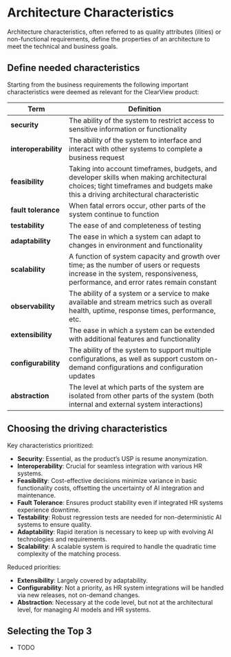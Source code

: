 # Architecture Characteristics
Architecture characteristics, often referred to as quality attributes (ilities) or non-functional requirements, define the properties of an architecture to meet the technical and business goals.

## Define needed characteristics
Starting from the business requirements the following important characteristics were deemed as relevant for the ClearView product:

| **Term**             | **Definition**                                                                                                                                   |
|----------------------|---------------------------------------------------------------------------------------------------------------------------------------------------|
| **security**         | The ability of the system to restrict access to sensitive information or functionality                                                            |
| **interoperability** | The ability of the system to interface and interact with other systems to complete a business request                                              |
| **feasibility** | Taking into account timeframes, budgets, and developer skills when making architectural choices; tight timeframes and budgets make this a driving architectural characteristic |
| **fault tolerance**  | When fatal errors occur, other parts of the system continue to function                                                                           |
| **testability**      | The ease of and completeness of testing                                                                                                           |
| **adaptability**     | The ease in which a system can adapt to changes in environment and functionality                                                                  |
| **scalability**      | A function of system capacity and growth over time; as the number of users or requests increase in the system, responsiveness, performance, and error rates remain constant |
| **observability** | The ability of a system or a service to make available and stream metrics such as overall health, uptime, response times, performance, etc. |
| **extensibility**    | The ease in which a system can be extended with additional features and functionality                                                             |
| **configurability**  | The ability of the system to support multiple configurations, as well as support custom on-demand configurations and configuration updates         |
| **abstraction**      | The level at which parts of the system are isolated from other parts of the system (both internal and external system interactions)               |


## Choosing the driving characteristics

Key characteristics prioritized:

- **Security**: Essential, as the product’s USP is resume anonymization.
- **Interoperability**: Crucial for seamless integration with various HR systems.
- **Feasibility**: Cost-effective decisions minimize variance in basic functionality costs, offsetting the uncertainty of AI integration and maintenance.
- **Fault Tolerance**: Ensures product stability even if integrated HR systems experience downtime.
- **Testability**: Robust regression tests are needed for non-deterministic AI systems to ensure quality.
- **Adaptability**: Rapid iteration is necessary to keep up with evolving AI technologies and requirements.
- **Scalability**: A scalable system is required to handle the quadratic time complexity of the matching process.

Reduced priorities:

- **Extensibility**: Largely covered by adaptability.
- **Configurability**: Not a priority, as HR system integrations will be handled via new releases, not on-demand changes.
- **Abstraction**: Necessary at the code level, but not at the architectural level, for managing AI models and HR systems.

## Selecting the Top 3

- TODO
